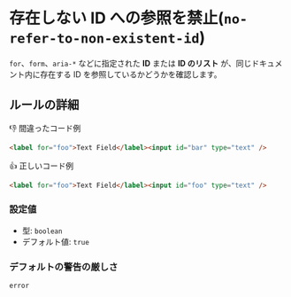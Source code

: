 # 存在しない ID への参照を禁止(`no-refer-to-non-existent-id`)

`for`、`form`、`aria-*` などに指定された **ID** または **ID のリスト** が、同じドキュメント内に存在する ID を参照しているかどうかを確認します。

## ルールの詳細

👎 間違ったコード例

```html
<label for="foo">Text Field</label><input id="bar" type="text" />
```

👍 正しいコード例

```html
<label for="foo">Text Field</label><input id="foo" type="text" />
```

### 設定値

-   型: `boolean`
-   デフォルト値: `true`

### デフォルトの警告の厳しさ

`error`

